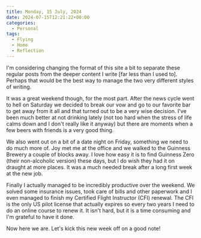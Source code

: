 ```yaml
---
title: Monday, 15 July, 2024
date: 2024-07-15T12:21:22+00:00
categories:
  - Personal
tags:
  - Flying
  - Home
  - Reflection
---
```


I'm considering changing the format of this site a bit to separate these regular posts from the deeper content I write [far less than I used to]. Perhaps that would be the best way to manage the two very different styles of writing.

It was a great weekend though, for the most part. After the news cycle went to hell on Saturday we decided to break our vow and go to our favorite bar to get away from it all and that turned out to be a very wise decision. I've been much better at not drinking lately (not too hard when the stress of life calms down and I don't really like it anyway) but there are moments when a few beers with friends is a very good thing.

We also went out on a bit of a date night on Friday, something we need to do much more of. Joy met me at the office and we walked to the Guinness Brewery a couple of blocks away. I love how easy it is to find Guinness Zero (their non-alcoholic version) these days, but I do wish they had it on draught at more places. It was a much needed break after a long first week at the new job.

Finally I actually managed to be incredibly productive over the weekend. We solved some insurance issues, took care of bills and other paperwork and I even managed to finish my Certified Flight Instructor (CFI) renewal. The CFI is the only US pilot license that actually expires so every two years I need to do an online course to renew it. It isn't hard, but it is a time consuming and I'm grateful to have it done.

Now here we are. Let's kick this new week off on a good note!